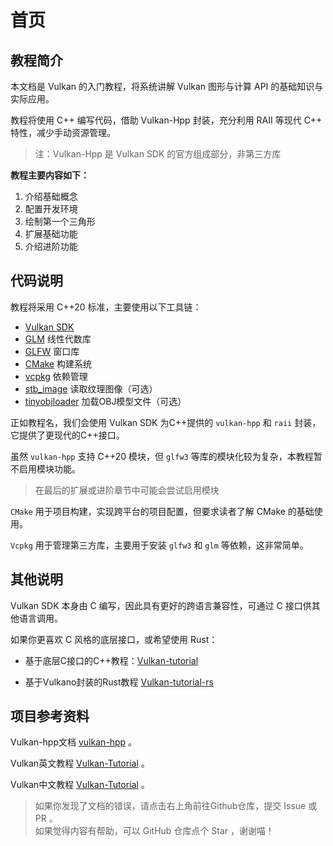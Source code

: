 # **首页**

## **教程简介**

本文档是 Vulkan 的入门教程，将系统讲解 Vulkan 图形与计算 API 的基础知识与实际应用。

教程将使用 C++ 编写代码，借助 Vulkan-Hpp 封装，充分利用 RAII 等现代 C++ 特性，减少手动资源管理。

> 注：Vulkan-Hpp 是 Vulkan SDK 的官方组成部分，非第三方库

**教程主要内容如下：**

1. 介绍基础概念
2. 配置开发环境
3. 绘制第一个三角形
4. 扩展基础功能
5. 介绍进阶功能


## **代码说明**

教程将采用 C++20 标准，主要使用以下工具链：

- [Vulkan SDK](https://lunarg.com/vulkan-sdk/)
- [GLM](http://glm.g-truc.net/) 线性代数库
- [GLFW](http://www.glfw.org/) 窗口库
- [CMake](https://cmake.org/) 构建系统
- [vcpkg](https://vcpkg.io/) 依赖管理
- [stb_image](https://github.com/nothings/stb) 读取纹理图像（可选）
- [tinyobjloader](https://github.com/tinyobjloader/tinyobjloader) 加载OBJ模型文件（可选）

正如教程名，我们会使用 Vulkan SDK 为C++提供的 `vulkan-hpp` 和 `raii` 封装，它提供了更现代的C++接口。

虽然 `vulkan-hpp` 支持 C++20 模块，但 `glfw3` 等库的模块化较为复杂，本教程暂不启用模块功能。

> 在最后的扩展或进阶章节中可能会尝试启用模块

`CMake` 用于项目构建，实现跨平台的项目配置，但要求读者了解 CMake 的基础使用。

`Vcpkg` 用于管理第三方库，主要用于安装 `glfw3` 和 `glm` 等依赖，这非常简单。

## **其他说明**

Vulkan SDK 本身由 C 编写，因此具有更好的跨语言兼容性，可通过 C 接口供其他语言调用。

如果你更喜欢 C 风格的底层接口，或希望使用 Rust：

- 基于底层C接口的C++教程：[Vulkan-tutorial](https://vulkan-tutorial.com/)

- 基于Vulkano封装的Rust教程 [Vulkan-tutorial-rs](https://github.com/bwasty/vulkan-tutorial-rs)

## **项目参考资料**

Vulkan-hpp文档 [vulkan-hpp](https://github.com/KhronosGroup/Vulkan-Hpp) 。

Vulkan英文教程 [Vulkan-Tutorial](https://github.com/Overv/VulkanTutorial) 。

Vulkan中文教程 [Vulkan-Tutorial](https://tutorial.vulkan.net.cn/Introduction) 。

> 如果你发现了文档的错误，请点击右上角前往Github仓库，提交 Issue 或 PR 。  
> 如果觉得内容有帮助，可以 GitHub 仓库点个 Star ，谢谢喵！
